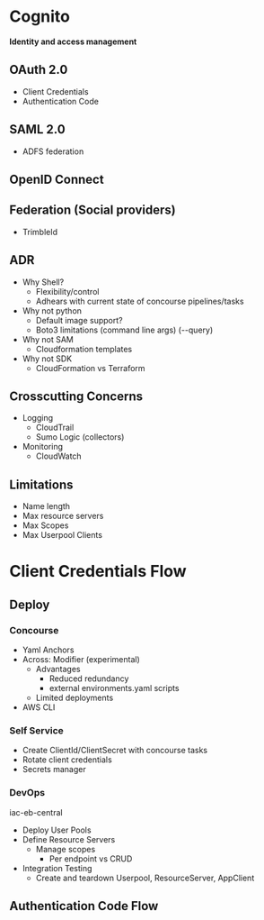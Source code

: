 # Cognito 
**Identity and access management**
## OAuth 2.0
- Client Credentials 
- Authentication Code
## SAML 2.0
- ADFS federation
## OpenID Connect
## Federation (Social providers)
- TrimbleId


## ADR
- Why Shell?
    - Flexibility/control
    - Adhears with current state of concourse pipelines/tasks
- Why not python
    - Default image support?
    - Boto3 limitations (command line args) (--query)
- Why not SAM
    - Cloudformation templates
- Why not SDK
    - CloudFormation vs Terraform

## Crosscutting Concerns
- Logging
    - CloudTrail 
    - Sumo Logic (collectors)
- Monitoring
    - CloudWatch

## Limitations
- Name length
- Max resource servers
- Max Scopes
- Max Userpool Clients


# Client Credentials Flow

## Deploy
### Concourse
- Yaml Anchors
- Across: Modifier (experimental)
    - Advantages 
        - Reduced redundancy 
        - external environments.yaml scripts
    - Limited deployments
- AWS CLI

### Self Service
- Create ClientId/ClientSecret with concourse tasks
- Rotate client credentials
- Secrets manager

### DevOps
iac-eb-central
- Deploy User Pools
- Define Resource Servers
    - Manage scopes
        - Per endpoint vs CRUD
- Integration Testing
    - Create and teardown Userpool, ResourceServer, AppClient


## Authentication Code Flow